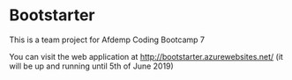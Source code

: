 # Bootstarter

This is a team project for Afdemp Coding Bootcamp 7


You can visit the web application at http://bootstarter.azurewebsites.net/ (it will be up and running until 5th of June 2019)
